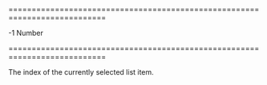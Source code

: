 ===========================================================================
<!--hidden--><!--/hidden-->
<!--default-->-1<!--/default-->
<!--type-->Number<!--/type-->
===========================================================================

<!--shortDescription-->
The index of the currently selected list item.
<!--/shortDescription-->

<!--fullDescription-->

<!--/fullDescription-->